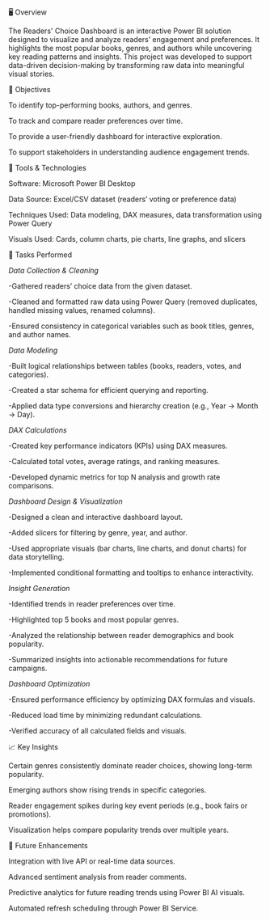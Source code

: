 🖥️ Overview

The Readers' Choice Dashboard is an interactive Power BI solution designed to visualize and analyze readers’ engagement and preferences.
It highlights the most popular books, genres, and authors while uncovering key reading patterns and insights.
This project was developed to support data-driven decision-making by transforming raw data into meaningful visual stories.

🎯 Objectives

To identify top-performing books, authors, and genres.

To track and compare reader preferences over time.

To provide a user-friendly dashboard for interactive exploration.

To support stakeholders in understanding audience engagement trends.

🧩 Tools & Technologies

Software: Microsoft Power BI Desktop

Data Source: Excel/CSV dataset (readers’ voting or preference data)

Techniques Used: Data modeling, DAX measures, data transformation using Power Query

Visuals Used: Cards, column charts, pie charts, line graphs, and slicers

🧠 Tasks Performed

*Data Collection & Cleaning*

-Gathered readers’ choice data from the given dataset.

-Cleaned and formatted raw data using Power Query (removed duplicates, handled missing values, renamed columns).

-Ensured consistency in categorical variables such as book titles, genres, and author names.

*Data Modeling*

-Built logical relationships between tables (books, readers, votes, and categories).

-Created a star schema for efficient querying and reporting.

-Applied data type conversions and hierarchy creation (e.g., Year → Month → Day).

*DAX Calculations*

-Created key performance indicators (KPIs) using DAX measures.

-Calculated total votes, average ratings, and ranking measures.

-Developed dynamic metrics for top N analysis and growth rate comparisons.

*Dashboard Design & Visualization*

-Designed a clean and interactive dashboard layout.

-Added slicers for filtering by genre, year, and author.

-Used appropriate visuals (bar charts, line charts, and donut charts) for data storytelling.

-Implemented conditional formatting and tooltips to enhance interactivity.

*Insight Generation*

-Identified trends in reader preferences over time.

-Highlighted top 5 books and most popular genres.

-Analyzed the relationship between reader demographics and book popularity.

-Summarized insights into actionable recommendations for future campaigns.

*Dashboard Optimization*

-Ensured performance efficiency by optimizing DAX formulas and visuals.

-Reduced load time by minimizing redundant calculations.

-Verified accuracy of all calculated fields and visuals.

📈 Key Insights

Certain genres consistently dominate reader choices, showing long-term popularity.

Emerging authors show rising trends in specific categories.

Reader engagement spikes during key event periods (e.g., book fairs or promotions).

Visualization helps compare popularity trends over multiple years.

🧩 Future Enhancements

Integration with live API or real-time data sources.

Advanced sentiment analysis from reader comments.

Predictive analytics for future reading trends using Power BI AI visuals.

Automated refresh scheduling through Power BI Service.
